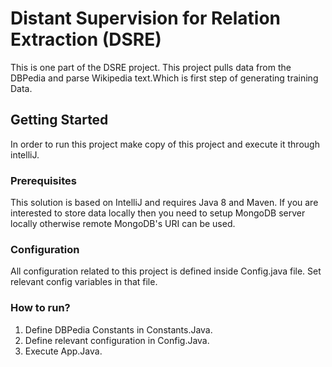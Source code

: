 # Distant Supervision for Relation Extraction (DSRE)
This is one part of the DSRE project. This project pulls data from the DBPedia and parse Wikipedia text.Which is first step of generating training Data.


## Getting Started
In order to run this project make copy of this project and execute it through intelliJ.


### Prerequisites
This solution is based on IntelliJ and requires Java 8 and Maven.
If you are interested to store data locally then you need to setup MongoDB server locally otherwise remote MongoDB's URI can be used.


### Configuration
All configuration related to this project is defined inside Config.java file. Set relevant config variables in that file.

### How to run?
1. Define DBPedia Constants in Constants.Java.
2. Define relevant configuration in Config.Java.
3. Execute App.Java.